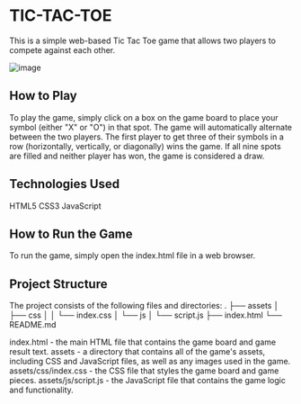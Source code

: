 # TIC-TAC-TOE
This is a simple web-based Tic Tac Toe game that allows two players to compete against each other.


![image](https://github.com/user-attachments/assets/d2753704-d5d2-4473-9542-5a6c00077bb3)

## How to Play
To play the game, simply click on a box on the game board to place your symbol (either "X" or "O") in that spot. The game will automatically alternate between the two players. The first player to get three of their symbols in a row (horizontally, vertically, or diagonally) wins the game. If all nine spots are filled and neither player has won, the game is considered a draw.

## Technologies Used
HTML5
CSS3
JavaScript

## How to Run the Game
To run the game, simply open the index.html file in a web browser.

## Project Structure
The project consists of the following files and directories:
.
├── assets
│   ├── css
│   │   └── index.css
│   └── js
│       └── script.js
├── index.html
└── README.md

index.html - the main HTML file that contains the game board and game result text.
assets - a directory that contains all of the game's assets, including CSS and JavaScript files, as well as any images used in the game.
assets/css/index.css - the CSS file that styles the game board and game pieces.
assets/js/script.js - the JavaScript file that contains the game logic and functionality.
